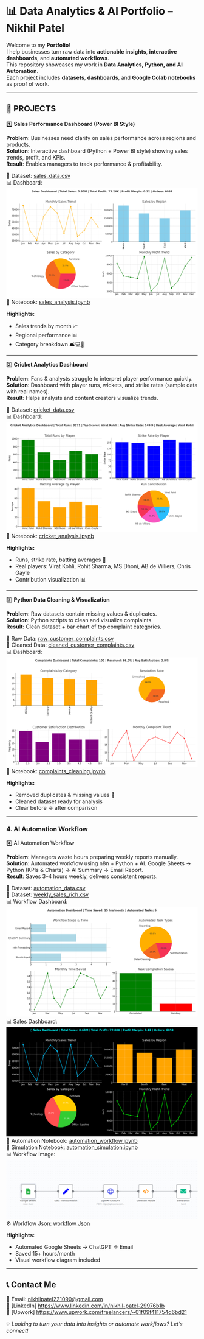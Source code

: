 # 📊 Data Analytics & AI Portfolio – Nikhil Patel

Welcome to my **Portfolio**!  
I help businesses turn raw data into **actionable insights**, **interactive dashboards**, and **automated workflows**.  
This repository showcases my work in **Data Analytics, Python, and AI Automation**.  
Each project includes **datasets**, **dashboards**, and **Google Colab notebooks** as proof of work.  

---

## 🚀 PROJECTS

1️⃣ **Sales Performance Dashboard (Power BI Style)**

**Problem**: Businesses need clarity on sales performance across regions and products.  
**Solution**: Interactive dashboard (Python + Power BI style) showing sales trends, profit, and KPIs.  
**Result**: Enables managers to track performance & profitability.

📂 Dataset: [sales_data.csv](Sales_Dashboard/sales_data.csv)  
📊 Dashboard: ![Sales Dashboard](Sales_Dashboard/sales_dashboard_full.png)  
📘 Notebook: [sales_analysis.ipynb](Sales_Dashboard/sales_analysis.ipynb)  

**Highlights:**  
- Sales trends by month 📈  
- Regional performance 📊  
- Category breakdown 🛋️💻📑  

---

2️⃣ **Cricket Analytics Dashboard**

**Problem**: Fans & analysts struggle to interpret player performance quickly.  
**Solution**: Dashboard with player runs, wickets, and strike rates (sample data with real names).  
**Result**: Helps analysts and content creators visualize trends.  

📂 Dataset: [cricket_data.csv](Cricket-Analytics/cricket_data.csv)  
📊 Dashboard: ![Cricket Dashboard](Cricket-Analytics/cricket_dashboard_final.png)  
📘 Notebook: [cricket_analysis.ipynb](Cricket-Analytics/cricket_analysis.ipynb)  

**Highlights:**  
- Runs, strike rate, batting averages 🏏  
- Real players: Virat Kohli, Rohit Sharma, MS Dhoni, AB de Villiers, Chris Gayle  
- Contribution visualization 📊  

---

3️⃣ **Python Data Cleaning & Visualization**

**Problem**: Raw datasets contain missing values & duplicates.  
**Solution**: Python scripts to clean and visualize complaints.  
**Result**: Clean dataset + bar chart of top complaint categories.  

📂 Raw Data: [raw_customer_complaints.csv](Complaints-Cleaning/raw_customer_complaints.csv)  
📂 Cleaned Data: [cleaned_customer_complaints.csv](Complaints-Cleaning/cleaned_customer_complaints.csv)  
📊 Dashboard: ![Complaints Dashboard](Complaints-Cleaning/complaints_dashboard_full.png)  
📘 Notebook: [complaints_cleaning.ipynb](Complaints-Cleaning/complaints_cleaning.ipynb)  

**Highlights:**  
- Removed duplicates & missing values 🧹  
- Cleaned dataset ready for analysis  
- Clear before → after comparison  

---

### 4. AI Automation Workflow
4️⃣ AI Automation Workflow

**Problem**: Managers waste hours preparing weekly reports manually.  
**Solution**: Automated workflow using n8n + Python + AI.
Google Sheets → Python (KPIs & Charts) → AI Summary → Email Report.  
**Result**: Saves 3–4 hours weekly, delivers consistent reports. 

📂 Dataset: [automation_data.csv](Automation-Workflow/Data/automation_data.csv)  
📂 Dataset: [weekly_sales_rich.csv](Automation-Workflow/Data/weekly_sales_rich.csv)  
📊 Workflow Dashboard:![Automation Dashboard](Automation-Workflow/Dashboard/automation_dashboard_full.png)  
📊 Sales Dashboard:![Sales Dashboard](Automation-Workflow/Dashboard/sales_dashboard.png)  
📘 Automation Notebook: [automation_workflow.ipynb](Automation-Workflow/Notebook/automation_workflow.ipynb)  
📘 Simulation Notebook: [automation_simulation.ipynb](Automation-Workflow/Notebook/automation_simulation.ipynb)  
📊 Workflow image: ![workflow image](Automation-Workflow/Workflow/Workflow_image.png)  
⚙️ Workflow Json: [workflow Json](Automation-Workflow/Workflow/Automation_Workflow.json)  

**Highlights:**  
- Automated Google Sheets → ChatGPT → Email  
- Saved 15+ hours/month  
- Visual workflow diagram included  

---

## 📞 Contact Me
📧 Email: nikhilpatel221090@gmail.com  
🔗 [LinkedIn] https://www.linkedin.com/in/nikhil-patel-29976b1b  
🔗 [Upwork] https://www.upwork.com/freelancers/~01f09f411754d6bd21  

💡 *Looking to turn your data into insights or automate workflows? Let’s connect!*  

